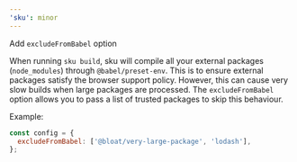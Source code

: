```yaml
---
'sku': minor
---
```


Add `excludeFromBabel` option

When running `sku build`, sku will compile all your external packages (`node_modules`) through `@babel/preset-env`. This is to ensure external packages satisfy the browser support policy. However, this can cause very slow builds when large packages are processed. The `excludeFromBabel` option allows you to pass a list of trusted packages to skip this behaviour.

Example:

```js
const config = {
  excludeFromBabel: ['@bloat/very-large-package', 'lodash'],
};
```
